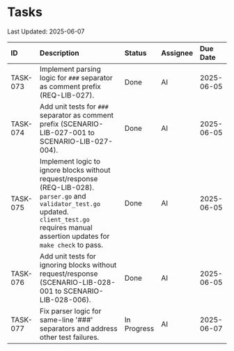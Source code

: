 # Tasks

Last Updated: 2025-06-07

| ID       | Description                                                                 | Status      | Assignee | Due Date   |
| :------- | :-------------------------------------------------------------------------- | :---------- | :------- | :--------- |
| TASK-073 | Implement parsing logic for `###` separator as comment prefix (REQ-LIB-027). | Done        | AI       | 2025-06-05 |
| TASK-074 | Add unit tests for `###` separator as comment prefix (SCENARIO-LIB-027-001 to SCENARIO-LIB-027-004). | Done        | AI       | 2025-06-05 |
| TASK-075 | Implement logic to ignore blocks without request/response (REQ-LIB-028). `parser.go` and `validator_test.go` updated. `client_test.go` requires manual assertion updates for `make check` to pass. | Done        | AI       | 2025-06-05 |
| TASK-076 | Add unit tests for ignoring blocks without request/response (SCENARIO-LIB-028-001 to SCENARIO-LIB-028-006). | Done        | AI       | 2025-06-05 |
| TASK-077 | Fix parser logic for same-line '###' separators and address other test failures. | In Progress | AI       | 2025-06-07 |
